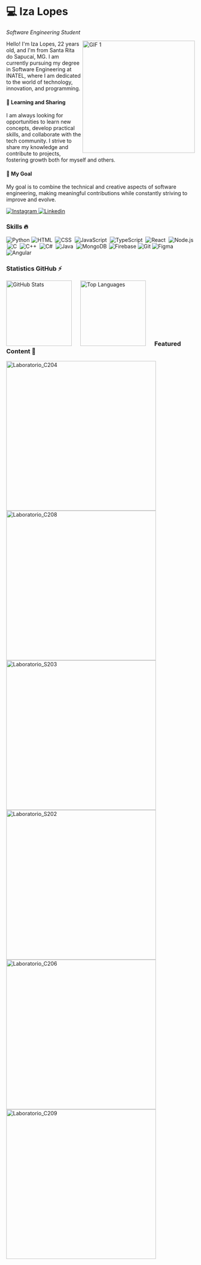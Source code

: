 <h1>💻 Iza Lopes</h1>

*Software Engineering Student*

<img align="right" src="https://github.com/user-attachments/assets/fbe651f7-1750-41f5-8fc6-9d2d0c9b17a4" alt="GIF 1"  width="300"/>

<p>Hello! I'm Iza Lopes, 22 years old, and I'm from Santa Rita do Sapucaí, MG. I am currently pursuing my degree in Software Engineering at INATEL, where I am dedicated to the world of technology, innovation, and programming.</p>

<h4>🌱 Learning and Sharing</h4> 
<p>I am always looking for opportunities to learn new concepts, develop practical skills, and collaborate with the tech community. I strive to share my knowledge and contribute to projects, fostering growth both for myself and others.
</p>

<h4>🎯 My Goal</h4> 
<p>My goal is to combine the technical and creative aspects of software engineering, making meaningful contributions while constantly striving to improve and evolve.</p>

<p>
  <a href="https://www.instagram.com/izallopes_/">
      <img alt="Instagram" title="Me siga no Instagram" src="https://img.shields.io/badge/Instagram-%23E4405F.svg?style=for-the-badge&logo=Instagram&logoColor=white""/>
  </a> 
  <a href="https://www.linkedin.com/in/iza-lopes/">
      <img alt="Linkedin" title="Se conecte comigo no Linkedin" src="https://img.shields.io/badge/linkedin-%230077B5.svg?style=for-the-badge&logo=linkedin&logoColor=white""/>
  </a>
</p>

<h3>Skills 🔥</h3>

<p align="left">
    <img alt="Python" title="Python" src="https://skillicons.dev/icons?i=python" />
    <img alt="HTML" title="HTML" style="padding: 0 1px;" src="https://skillicons.dev/icons?i=html" />
    <img alt="CSS" title="CSS" style="padding: 0 2px;" src="https://skillicons.dev/icons?i=css" />
    <img alt="JavaScript" title="JavaScript" style="padding: 0 2px;" src="https://skillicons.dev/icons?i=javascript" />
    <img alt="TypeScript" title="TypeScript" style="padding: 0 2px;" src="https://skillicons.dev/icons?i=typescript" />
    <img alt="React" title="React" style="padding: 0 2px;" src="https://skillicons.dev/icons?i=react" />
    <img alt="Node.js" title="Node.js" style="padding: 0 2px;" src="https://skillicons.dev/icons?i=nodejs" />
    <img alt="C" title="C" style="padding: 0 2px;" src="https://skillicons.dev/icons?i=c" />
    <img alt="C++" title="C++" style="padding: 0 2px;" src="https://skillicons.dev/icons?i=cpp" />
    <img alt="C#" title="C#" style="padding: 0 2px;" src="https://skillicons.dev/icons?i=cs" />
    <img alt="Java" title="Java" style="padding: 0 2px;" src="https://skillicons.dev/icons?i=java" />
    <img alt="MongoDB" title="MongoDB" style="padding: 0 2px;" src="https://skillicons.dev/icons?i=mongo" />
    <img alt="Firebase" title="Firebase" src="https://skillicons.dev/icons?i=firebase" />
    <img alt="Git" title="Git" src="https://skillicons.dev/icons?i=git" />
    <img alt="Figma" title="Figma" src="https://skillicons.dev/icons?i=figma" />
    <img alt="Angular" title="Angular" src="https://skillicons.dev/icons?i=angular" />
</p>

<h3>Statistics GitHub ⚡</h3>

<p>
  <img align="left" alt="GitHub Stats" height="175" style="padding-right: 20px;" src="https://github-readme-stats.vercel.app/api?username=Izalp&show_icons=true&theme=midnight-purple" alt="GitHub Statistics" />
  <img align="left" alt="Top Languages" height="175" style="padding-right: 20px;" src="https://github-readme-stats.vercel.app/api/top-langs/?username=Izalp&hide_progress=true&theme=midnight-purple" alt="Top Languages" />
</p>

</br></br></br></br></br></br></br></br>

<h3>Featured Content 🌟</h3>

<p>
  <a href="https://github.com/Izalp/Laboratorio_C204">
    <img align="left" src="https://github-readme-stats.vercel.app/api/pin/?username=Izalp&repo=Laboratorio_C204&cache_seconds=86400&theme=midnight-purple" alt="Laboratorio_C204" 
      style="width: 400px;"/>
  </a>
  <a href="https://github.com/Izalp/Laboratorio_C208">
    <img src="https://github-readme-stats.vercel.app/api/pin/?username=Izalp&repo=Laboratorio_C208&cache_seconds=86400&theme=midnight-purple" alt="Laboratorio_C208" 
      style="width: 400px;"/>
  </a>
  <a href="https://github.com/Izalp/Laboratorio_S203">
    <img align="left" src="https://github-readme-stats.vercel.app/api/pin/?username=Izalp&repo=Laboratorio_S203&cache_seconds=86400&theme=midnight-purple" alt="Laboratorio_S203" 
      style="width: 400px;"/>
  </a>
  <a href="https://github.com/Izalp/Laboratorio_S202">
    <img src="https://github-readme-stats.vercel.app/api/pin/?username=Izalp&repo=Laboratorio_S202&cache_seconds=86400&theme=midnight-purple" alt="Laboratorio_S202" 
      style="width: 400px;"/>
  </a>
  <a href="https://github.com/Izalp/Laboratorio_C206">
    <img align="left" src="https://github-readme-stats.vercel.app/api/pin/?username=Izalp&repo=Laboratorio_C206&cache_seconds=86400&theme=midnight-purple" alt="Laboratorio_C206" 
      style="width: 400px;"/>
  </a>
  <a href="https://github.com/Izalp/Laboratorio_C209">
    <img align="left" src="https://github-readme-stats.vercel.app/api/pin/?username=Izalp&repo=Laboratorio_C209&cache_seconds=86400&theme=midnight-purple" alt="Laboratorio_C209" 
      style="width: 400px;"/>
  </a>
</p>
